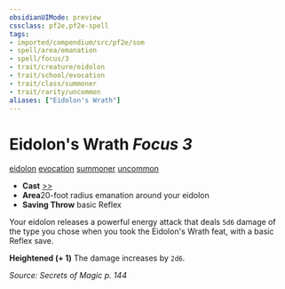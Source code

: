 ```yaml
---
obsidianUIMode: preview
cssclass: pf2e,pf2e-spell
tags:
- imported/compendium/src/pf2e/som
- spell/area/emanation
- spell/focus/3
- trait/creature/eidolon
- trait/school/evocation
- trait/class/summoner
- trait/rarity/uncommon
aliases: ["Eidolon's Wrath"]
---
```

# Eidolon's Wrath *Focus 3*   
[eidolon](eidolon-som.md)  [evocation](evocation.md)  [summoner](rules/traits/summoner-som.md)  [uncommon](uncommon.md)  

- **Cast** [>>](chapter-9-playing-the-game.md#Actions "Two-Action") 
- **Area**20-foot radius emanation around your eidolon
- **Saving Throw**  basic Reflex

Your eidolon releases a powerful energy attack that deals `5d6` damage of the type you chose when you took the Eidolon's Wrath feat, with a basic Reflex save.

**Heightened (+ 1)** The damage increases by `2d6`.

*Source: Secrets of Magic p. 144*